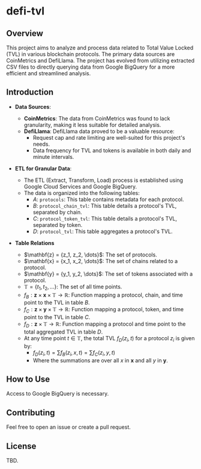 # defi-tvl

## Overview
This project aims to analyze and process data related to Total Value Locked (TVL) in various blockchain protocols. The primary data sources are CoinMetrics and DefiLlama. The project has evolved from utilizing extracted CSV files to directly querying data from Google BigQuery for a more efficient and streamlined analysis.

## Introduction
- **Data Sources**:
  - **CoinMetrics**: The data from CoinMetrics was found to lack granularity, making it less suitable for detailed analysis.
  - **DefiLlama**: DefiLlama data proved to be a valuable resource:
    - Request cap and rate limiting are well-suited for this project's needs.
    - Data frequency for TVL and tokens is available in both daily and minute intervals.
    
- **ETL for Granular Data**:
  - The ETL (Extract, Transform, Load) process is established using Google Cloud Services and Google BigQuery.
  - The data is organized into the following tables:
    - $A$: `protocols`: This table contains metadata for each protocol.
    - $B$: `protocol_chain_tvl`: This table details a protocol's TVL, separated by chain.
    - $C$: `protocol_token_tvl`: This table details a protocol's TVL, separated by token.
    - $D$: `protocol_tvl`: This table aggregates a protocol's TVL.

- **Table Relations**
  - $\mathbf{z} = \{z_1, z_2, \dots}$: The set of protocols.
  - $\mathbf{x} = \{x_1, x_2, \dots}$: The set of chains related to a protocol.
  - $\mathbf{y} = \{y_1, y_2, \dots}$: The set of tokens associated with a protocol.
  - $\mathbb{T} = \{t_1, t_2, \dots\}$: The set of all time points.
  - $f_B: \mathbf{z} \times \mathbf{x} \times \mathbb{T} \rightarrow \mathbb{R}$: Function mapping a protocol, chain, and time point to the TVL in table $B$.
  - $f_C: \mathbf{z} \times \mathbf{y} \times \mathbb{T} \rightarrow \mathbb{R}$: Function mapping a protocol, token, and time point to the TVL in table $C$.
  - $f_D: \mathbf{z} \times \mathbb{T} \rightarrow \mathbb{R}$: Function mapping a protocol and time point to the total aggregated TVL in table $D$.
  - At any time point $t \in \mathbb{T}$, the total TVL $f_D(z_i, t)$ for a protocol $z_i$ is given by:
    - $f_D(z_i, t) = \sum f_B(z_i, x, t) = \sum f_C(z_i, y, t)$
    - Where the summations are over all $x$ in $\mathbf{x}$ and all $y$ in $\mathbf{y}$.

## How to Use
Access to Google BigQuery is necessary. 

## Contributing
Feel free to open an issue or create a pull request.

## License
TBD. 